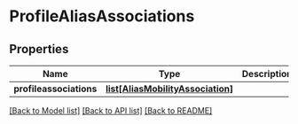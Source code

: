 # ProfileAliasAssociations

## Properties
Name | Type | Description | Notes
------------ | ------------- | ------------- | -------------
**profileassociations** | [**list[AliasMobilityAssociation]**](AliasMobilityAssociation.md) |  | [optional] 

[[Back to Model list]](../README.md#documentation-for-models) [[Back to API list]](../README.md#documentation-for-api-endpoints) [[Back to README]](../README.md)


